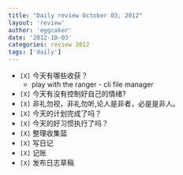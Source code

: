 ```yaml
---
title: "Daily review October 03, 2012" 
layout: 'review'
author: 'eggcaker'
date: '2012-10-03'
categories: review 2012
tags: ['daily']
---
```



  * `[X]` 今天有哪些收获？ 
    * play with the ranger - cli file manager 
  * `[X]` 今天有没有控制好自己的情绪? 
  * `[X]` 非礼勿视，非礼勿听,论人是非者，必是是非人。 
  * `[X]` 今天的计划完成了吗？ 
  * `[X]` 今天的好习惯执行了吗？ 
  * `[X]` 整理收集篮 
  * `[X]` 写日记 
  * `[X]` 记账 
  * `[X]` 发布日志草稿 

